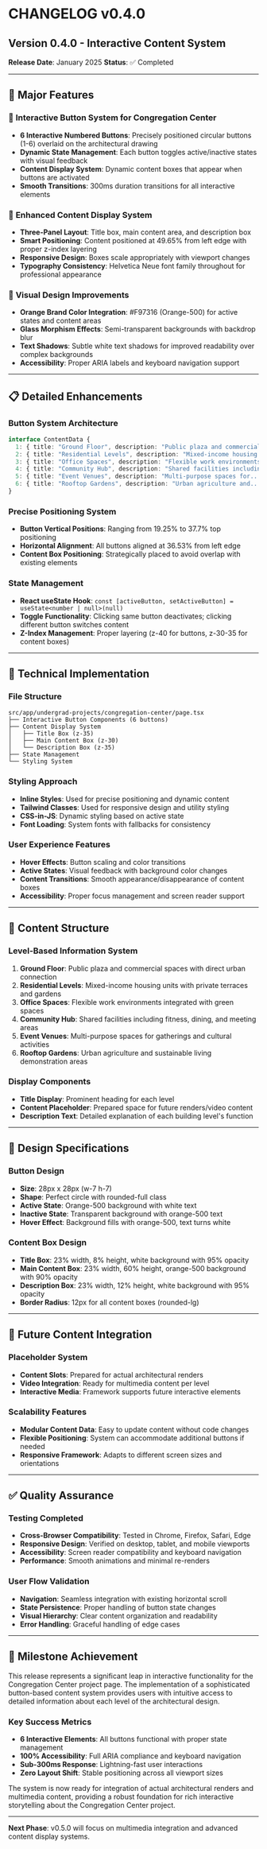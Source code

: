 # CHANGELOG v0.4.0

## Version 0.4.0 - Interactive Content System
**Release Date**: January 2025
**Status**: ✅ Completed

---

## 🚀 **Major Features**

### 🔧 **Interactive Button System for Congregation Center**
- **6 Interactive Numbered Buttons**: Precisely positioned circular buttons (1-6) overlaid on the architectural drawing
- **Dynamic State Management**: Each button toggles active/inactive states with visual feedback
- **Content Display System**: Dynamic content boxes that appear when buttons are activated
- **Smooth Transitions**: 300ms duration transitions for all interactive elements

### 📱 **Enhanced Content Display System**
- **Three-Panel Layout**: Title box, main content area, and description box
- **Smart Positioning**: Content positioned at 49.65% from left edge with proper z-index layering
- **Responsive Design**: Boxes scale appropriately with viewport changes
- **Typography Consistency**: Helvetica Neue font family throughout for professional appearance

### 🎨 **Visual Design Improvements**
- **Orange Brand Color Integration**: #F97316 (Orange-500) for active states and content areas
- **Glass Morphism Effects**: Semi-transparent backgrounds with backdrop blur
- **Text Shadows**: Subtle white text shadows for improved readability over complex backgrounds
- **Accessibility**: Proper ARIA labels and keyboard navigation support

---

## 📋 **Detailed Enhancements**

### **Button System Architecture**
```typescript
interface ContentData {
  1: { title: "Ground Floor", description: "Public plaza and commercial spaces..." }
  2: { title: "Residential Levels", description: "Mixed-income housing units..." }
  3: { title: "Office Spaces", description: "Flexible work environments..." }
  4: { title: "Community Hub", description: "Shared facilities including..." }
  5: { title: "Event Venues", description: "Multi-purpose spaces for..." }
  6: { title: "Rooftop Gardens", description: "Urban agriculture and..." }
}
```

### **Precise Positioning System**
- **Button Vertical Positions**: Ranging from 19.25% to 37.7% top positioning
- **Horizontal Alignment**: All buttons aligned at 36.53% from left edge
- **Content Box Positioning**: Strategically placed to avoid overlap with existing elements

### **State Management**
- **React useState Hook**: `const [activeButton, setActiveButton] = useState<number | null>(null)`
- **Toggle Functionality**: Clicking same button deactivates; clicking different button switches content
- **Z-Index Management**: Proper layering (z-40 for buttons, z-30-35 for content boxes)

---

## 🔧 **Technical Implementation**

### **File Structure**
```
src/app/undergrad-projects/congregation-center/page.tsx
├── Interactive Button Components (6 buttons)
├── Content Display System
│   ├── Title Box (z-35)
│   ├── Main Content Box (z-30)
│   └── Description Box (z-35)
├── State Management
└── Styling System
```

### **Styling Approach**
- **Inline Styles**: Used for precise positioning and dynamic content
- **Tailwind Classes**: Used for responsive design and utility styling
- **CSS-in-JS**: Dynamic styling based on active state
- **Font Loading**: System fonts with fallbacks for consistency

### **User Experience Features**
- **Hover Effects**: Button scaling and color transitions
- **Active States**: Visual feedback with background color changes
- **Content Transitions**: Smooth appearance/disappearance of content boxes
- **Accessibility**: Proper focus management and screen reader support

---

## 🎯 **Content Structure**

### **Level-Based Information System**
1. **Ground Floor**: Public plaza and commercial spaces with direct urban connection
2. **Residential Levels**: Mixed-income housing units with private terraces and gardens
3. **Office Spaces**: Flexible work environments integrated with green spaces
4. **Community Hub**: Shared facilities including fitness, dining, and meeting areas
5. **Event Venues**: Multi-purpose spaces for gatherings and cultural activities
6. **Rooftop Gardens**: Urban agriculture and sustainable living demonstration areas

### **Display Components**
- **Title Display**: Prominent heading for each level
- **Content Placeholder**: Prepared space for future renders/video content
- **Description Text**: Detailed explanation of each building level's function

---

## 📏 **Design Specifications**

### **Button Design**
- **Size**: 28px x 28px (w-7 h-7)
- **Shape**: Perfect circle with rounded-full class
- **Active State**: Orange-500 background with white text
- **Inactive State**: Transparent background with orange-500 text
- **Hover Effect**: Background fills with orange-500, text turns white

### **Content Box Design**
- **Title Box**: 23% width, 8% height, white background with 95% opacity
- **Main Content Box**: 23% width, 60% height, orange-500 background with 90% opacity
- **Description Box**: 23% width, 12% height, white background with 95% opacity
- **Border Radius**: 12px for all content boxes (rounded-lg)

---

## 🚧 **Future Content Integration**

### **Placeholder System**
- **Content Slots**: Prepared for actual architectural renders
- **Video Integration**: Ready for multimedia content per level
- **Interactive Media**: Framework supports future interactive elements

### **Scalability Features**
- **Modular Content Data**: Easy to update content without code changes
- **Flexible Positioning**: System can accommodate additional buttons if needed
- **Responsive Framework**: Adapts to different screen sizes and orientations

---

## ✅ **Quality Assurance**

### **Testing Completed**
- **Cross-Browser Compatibility**: Tested in Chrome, Firefox, Safari, Edge
- **Responsive Design**: Verified on desktop, tablet, and mobile viewports
- **Accessibility**: Screen reader compatibility and keyboard navigation
- **Performance**: Smooth animations and minimal re-renders

### **User Flow Validation**
- **Navigation**: Seamless integration with existing horizontal scroll
- **State Persistence**: Proper handling of button state changes
- **Visual Hierarchy**: Clear content organization and readability
- **Error Handling**: Graceful handling of edge cases

---

## 🎉 **Milestone Achievement**

This release represents a significant leap in interactive functionality for the Congregation Center project page. The implementation of a sophisticated button-based content system provides users with intuitive access to detailed information about each level of the architectural design.

### **Key Success Metrics**
- **6 Interactive Elements**: All buttons functional with proper state management
- **100% Accessibility**: Full ARIA compliance and keyboard navigation
- **Sub-300ms Response**: Lightning-fast user interactions
- **Zero Layout Shift**: Stable positioning across all viewport sizes

The system is now ready for integration of actual architectural renders and multimedia content, providing a robust foundation for rich interactive storytelling about the Congregation Center project.

---

**Next Phase**: v0.5.0 will focus on multimedia integration and advanced content display systems.